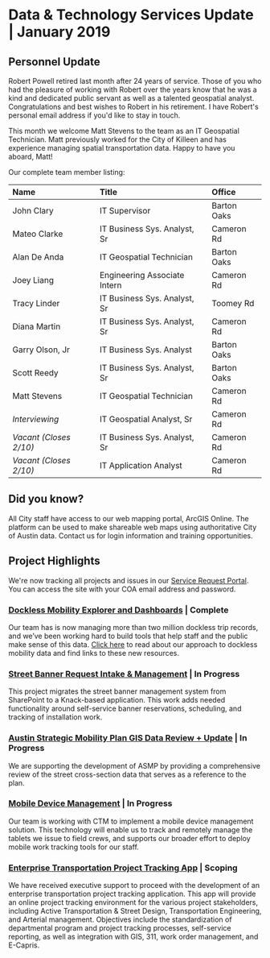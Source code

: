 # Data & Technology Services Update | January 2019

## Personnel Update
Robert Powell retired last month after 24 years of service. Those of you who had the pleasure of working with Robert over the years know that he was a kind and dedicated public servant as well as a talented geospatial analyst. Congratulations and best wishes to Robert in his retirement. I have Robert's personal email address if you'd like to stay in touch.

This month we welcome Matt Stevens to the team as an IT Geospatial Technician. Matt previously worked for the City of Killeen and has experience managing spatial transportation data. Happy to have you aboard, Matt!

Our complete team member listing:

| Name                | Title           | Office      |
|:----|:----|:----|
| John Clary          | IT Supervisor        | Barton Oaks |
| Mateo Clarke         | IT Business Sys. Analyst, Sr           | Cameron Rd |
| Alan De Anda         | IT Geospatial Technician           | Barton Oaks |
| Joey Liang          | Engineering Associate Intern           | Cameron Rd |
| Tracy Linder        | IT Business Sys. Analyst, Sr                | Toomey Rd |
| Diana Martin        | IT Business Sys. Analyst, Sr           | Cameron Rd |
| Garry Olson, Jr     | IT Business Sys. Analyst                | Barton Oaks |
| Scott Reedy         | IT Business Sys. Analyst, Sr                | Barton Oaks |
| Matt Stevens         | IT Geospatial Technician                | Cameron Rd |
| *Interviewing*         | IT Geospatial Analyst, Sr | Cameron Rd |
| *Vacant (Closes 2/10)*         | IT Business Sys. Analyst, Sr | Cameron Rd |
| *Vacant (Closes 2/10)*         | IT Application Analyst | Cameron Rd |


## Did you know?

All City staff have access to our web mapping portal, ArcGIS Online. The platform can be used to make shareable web maps using authoritative City of Austin data. Contact us for login information and training opportunities.

## Project Highlights

We're now tracking all projects and issues in our [Service Request Portal](https://atd.knack.com/dts#home2/). You can access the site with your COA email address and password.

### [Dockless Mobility Explorer and Dashboards](https://atd.knack.com/dts#service-requests/view-issue-details/5bfc6dcd3efe96584d8303af/)  | Complete

Our team has is now managing more than two million dockless trip records, and we’ve been working hard to build tools that help staff and the public make sense of this data. [Click here](https://medium.com/civiqueso/explore-dockless-data-with-austin-transportation-4a308aa5c18) to read about our approach to dockless mobility data and find links to these new resources.

### [Street Banner Request Intake & Management](https://atd.knack.com/dts#service-requests/reports/projects/view-issue-details/5bee56e8f1fbb9388f63a37d/) | In Progress

This project migrates the street banner management system from SharePoint to a Knack-based application. This work adds needed functionality around self-service banner reservations, scheduling, and tracking of installation work.

### [Austin Strategic Mobility Plan GIS Data Review + Update](https://atd.knack.com/dts#service-requests/view-issue-details/5c351bd62844dc0860a43b2e/) | In Progress

We are supporting the development of ASMP by providing a comprehensive review of the street cross-section data that serves as a reference to the plan.

### [Mobile Device Management](https://atd.knack.com/dts#service-requests/view-issue-details/5bee56e7f1fbb9388f63a35f/) | In Progress

Our team is working with CTM to implement a mobile device management solution. This technology will enable us to track and remotely manage the tablets we issue to field crews, and supports our broader effort to deploy mobile work tracking tools for our staff.

### [Enterprise Transportation Project Tracking App](https://atd.knack.com/dts#service-requests/view-issue-details/5c0e9db044642f087b32cab8/) | Scoping

We have received executive support to proceed with the development of an enterprise transportation project tracking application. This app will provide an online project tracking environment for the various project stakeholders, including Active Transportation & Street Design, Transportation Engineering, and Arterial management. Objectives include the standardization of departmental program and project tracking processes, self-service reporting, as well as integration with GIS, 311, work order management, and E-Capris.

